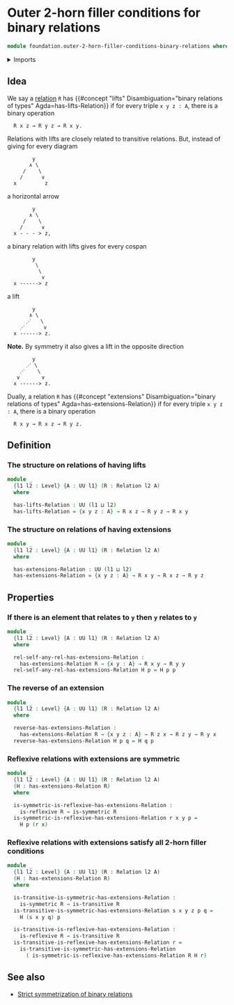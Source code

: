 # Outer 2-horn filler conditions for binary relations

```agda
module foundation.outer-2-horn-filler-conditions-binary-relations where
```

<details><summary>Imports</summary>

```agda
open import foundation.binary-relations
open import foundation.dependent-pair-types
open import foundation.iterated-dependent-product-types
open import foundation.universe-levels

open import foundation-core.propositions
```

</details>

## Idea

We say a [relation](foundation.binary-relations.md) `R` has
{{#concept "lifts" Disambiguation="binary relations of types" Agda=has-lifts-Relation}}
if for every triple `x y z : A`, there is a binary operation

```text
  R x z → R y z → R x y.
```

Relations with lifts are closely related to transitive relations. But, instead
of giving for every diagram

```text
        y
       ∧ \
     /    \
    /      ∨
  x         z
```

a horizontal arrow

```text
        y
       ∧ \
     /    \
    /      ∨
  x - - - > z,
```

a binary relation with lifts gives for every cospan

```text
        y
         \
          \
           ∨
  x ------> z
```

a lift

```text
        y
       ∧ \
      ⋰   \
    ⋰      ∨
  x ------> z.
```

**Note.** By symmetry it also gives a lift in the opposite direction

```text
        y
      ⋰ \
    ⋰    \
   ∨       ∨
  x ------> z.
```

Dually, a relation `R` has
{{#concept "extensions" Disambiguation="binary relations of types"  Agda=has-extensions-Relation}}
if for every triple `x y z : A`, there is a binary operation

```text
  R x y → R x z → R y z.
```

## Definition

### The structure on relations of having lifts

```agda
module _
  {l1 l2 : Level} {A : UU l1} (R : Relation l2 A)
  where

  has-lifts-Relation : UU (l1 ⊔ l2)
  has-lifts-Relation = {x y z : A} → R x z → R y z → R x y
```

### The structure on relations of having extensions

```agda
module _
  {l1 l2 : Level} {A : UU l1} (R : Relation l2 A)
  where

  has-extensions-Relation : UU (l1 ⊔ l2)
  has-extensions-Relation = {x y z : A} → R x y → R x z → R y z
```

## Properties

### If there is an element that relates to `y` then `y` relates to `y`

```agda
module _
  {l1 l2 : Level} {A : UU l1} (R : Relation l2 A)
  where

  rel-self-any-rel-has-extensions-Relation :
    has-extensions-Relation R → {x y : A} → R x y → R y y
  rel-self-any-rel-has-extensions-Relation H p = H p p
```

### The reverse of an extension

```agda
module _
  {l1 l2 : Level} {A : UU l1} (R : Relation l2 A)
  where

  reverse-has-extensions-Relation :
    has-extensions-Relation R → {x y z : A} → R z x → R z y → R y x
  reverse-has-extensions-Relation H p q = H q p
```

### Reflexive relations with extensions are symmetric

```agda
module _
  {l1 l2 : Level} {A : UU l1} (R : Relation l2 A)
  (H : has-extensions-Relation R)
  where

  is-symmetric-is-reflexive-has-extensions-Relation :
    is-reflexive R → is-symmetric R
  is-symmetric-is-reflexive-has-extensions-Relation r x y p =
    H p (r x)
```

### Reflexive relations with extensions satisfy all 2-horn filler conditions

```agda
module _
  {l1 l2 : Level} {A : UU l1} (R : Relation l2 A)
  (H : has-extensions-Relation R)
  where

  is-transitive-is-symmetric-has-extensions-Relation :
    is-symmetric R → is-transitive R
  is-transitive-is-symmetric-has-extensions-Relation s x y z p q =
    H (s x y q) p

  is-transitive-is-reflexive-has-extensions-Relation :
    is-reflexive R → is-transitive R
  is-transitive-is-reflexive-has-extensions-Relation r =
    is-transitive-is-symmetric-has-extensions-Relation
      ( is-symmetric-is-reflexive-has-extensions-Relation R H r)
```

## See also

- [Strict symmetrization of binary relations](foundation.strict-symmetrization-binary-relations.md)
